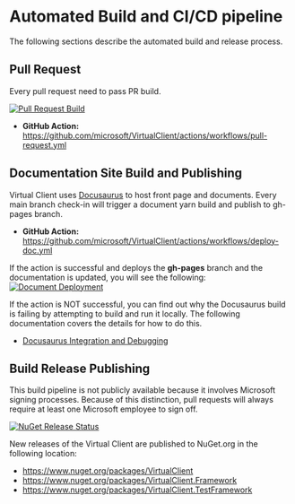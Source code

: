 ﻿# Automated Build and CI/CD pipeline
The following sections describe the automated build and release process.


## Pull Request
Every pull request need to pass PR build.

[![Pull Request Build](https://github.com/microsoft/VirtualClient/actions/workflows/pull-request.yml/badge.svg)](https://github.com/microsoft/VirtualClient/actions/workflows/pull-request.yml)
- **GitHub Action:** https://github.com/microsoft/VirtualClient/actions/workflows/pull-request.yml


## Documentation Site Build and Publishing

Virtual Client uses [Docusaurus](https://docusaurus.io/) to host front page and documents. Every main branch check-in will trigger a document yarn build and publish to gh-pages branch.

- **GitHub Action:** https://github.com/microsoft/VirtualClient/actions/workflows/deploy-doc.yml

If the action is successful and deploys the **gh-pages** branch and the documentation is updated, you will see the following:  
[![Document Deployment](https://github.com/microsoft/VirtualClient/actions/workflows/pages/pages-build-deployment/badge.svg)](https://github.com/microsoft/VirtualClient/actions/workflows/pages/pages-build-deployment)

If the action is NOT successful, you can find out why the Docusaurus build is failing by attempting to build and run it locally. The following documentation
covers the details for how to do this.

- [Docusaurus Integration and Debugging](https://github.com/microsoft/VirtualClient/blob/main/website/README.md)


## Build Release Publishing
This build pipeline is not publicly available because it involves Microsoft signing processes. Because of this distinction, pull requests will
always require at least one Microsoft employee to sign off.

[![NuGet Release Status](https://msazure.visualstudio.com/One/_apis/build/status/OneBranch/CRC-AIR-Workloads/microsoft.VirtualClient?branchName=main)](https://msazure.visualstudio.com/One/_build/latest?definitionId=297462&branchName=main)

New releases of the Virtual Client are published to NuGet.org in the following location:
- https://www.nuget.org/packages/VirtualClient
- https://www.nuget.org/packages/VirtualClient.Framework
- https://www.nuget.org/packages/VirtualClient.TestFramework